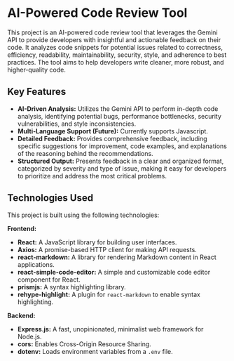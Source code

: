 # AI-Powered Code Review Tool

This project is an AI-powered code review tool that leverages the Gemini API to provide developers with insightful and actionable feedback on their code. It analyzes code snippets for potential issues related to correctness, efficiency, readability, maintainability, security, style, and adherence to best practices.  The tool aims to help developers write cleaner, more robust, and higher-quality code.

## Key Features

* **AI-Driven Analysis:** Utilizes the Gemini API to perform in-depth code analysis, identifying potential bugs, performance bottlenecks, security vulnerabilities, and style inconsistencies.
* **Multi-Language Support (Future):**  Currently supports Javascript.
* **Detailed Feedback:** Provides comprehensive feedback, including specific suggestions for improvement, code examples, and explanations of the reasoning behind the recommendations.
* **Structured Output:** Presents feedback in a clear and organized format, categorized by severity and type of issue, making it easy for developers to prioritize and address the most critical problems.

## Technologies Used

This project is built using the following technologies:

**Frontend:**

* **React:** A JavaScript library for building user interfaces.
* **Axios:** A promise-based HTTP client for making API requests.
* **react-markdown:** A library for rendering Markdown content in React applications.
* **react-simple-code-editor:** A simple and customizable code editor component for React.
* **prismjs:** A syntax highlighting library.
* **rehype-highlight:** A plugin for `react-markdown` to enable syntax highlighting.

**Backend:**

* **Express.js:** A fast, unopinionated, minimalist web framework for Node.js.
* **cors:**  Enables Cross-Origin Resource Sharing.
* **dotenv:**  Loads environment variables from a `.env` file.
